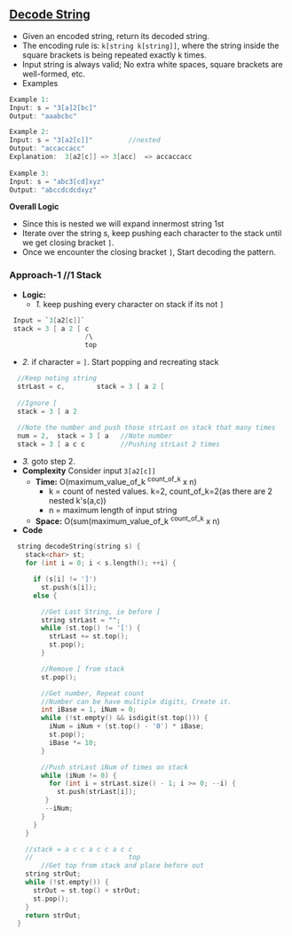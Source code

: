 ## [Decode String](https://leetcode.com/problems/decode-string/)
- Given an encoded string, return its decoded string.
- The encoding rule is: `k[string k[string]]`, where the string inside the square brackets is being repeated exactly k times. 
- Input string is always valid; No extra white spaces, square brackets are well-formed, etc.
- Examples
```c
Example 1:
Input: s = "3[a]2[bc]"
Output: "aaabcbc"

Example 2:
Input: s = "3[a2[c]]"         //nested
Output: "accaccacc"
Explanation:  3[a2[c]] => 3[acc]  => accaccacc
          
Example 3:
Input: s = "abc3[cd]xyz"
Output: "abccdcdcdxyz"
```

**Overall Logic**
- Since this is nested we will expand innermost string 1st
- Iterate over the string s, keep pushing each character to the stack until we get closing bracket `]`.
- Once we encounter the closing bracket `]`, Start decoding the pattern.

### Approach-1  //1 Stack

- **Logic:**
  - *1.* keep pushing every character on stack if its not `]`
```c
 Input = `3[a2[c]]`
 stack = 3 [ a 2 [ c 
                   /\
                   top
```
  - *2.* if character = `]`. Start popping and recreating stack
```c
  //Keep noting string
  strLast = c,        stack = 3 [ a 2 [ 
  
  //Ignore [
  stack = 3 [ a 2
  
  //Note the number and push those strLast on stack that many times
  num = 2,  stack = 3 [ a   //Note number
  stack = 3 [ a c c         //Pushing strLast 2 times
```
  - *3.* goto step 2.
- **Complexity** Consider input `3[a2[c]]`
  - **Time:** O(maximum_value_of_k <sup>count_of_k</sup> x n)
    - k = count of nested values. k=2, count_of_k=2(as there are 2 nested k's(a,c))
    - n = maximum length of input string
  - **Space:** O(sum(maximum_value_of_k <sup>count_of_k</sup> x n)
- **Code**
```c++
  string decodeString(string s) {
    stack<char> st;
    for (int i = 0; i < s.length(); ++i) {

      if (s[i] != ']')
        st.push(s[i]);
      else {

        //Get Last String, ie before ]
        string strLast = "";
        while (st.top() != '[') {
          strLast += st.top();
          st.pop();
        }

        //Remove [ from stack
        st.pop();

        //Get number, Repeat count
        //Number can be have multiple digits, Create it.
        int iBase = 1, iNum = 0;
        while (!st.empty() && isdigit(st.top())) {
          iNum = iNum + (st.top() - '0') * iBase;
          st.pop();
          iBase *= 10;
        }

        //Push strLast iNum of times on stack
        while (iNum != 0) {
          for (int i = strLast.size() - 1; i >= 0; --i) {
            st.push(strLast[i]);
         }
         --iNum;
        }
      }
    }

    //stack = a c c a c c a c c
    //                        top
        //Get top from stack and place before out
    string strOut;
    while (!st.empty()) {
      strOut = st.top() + strOut;
      st.pop();
    }
    return strOut;
  }
```
